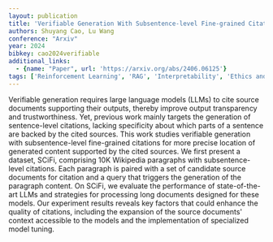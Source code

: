 ```yaml
---
layout: publication
title: 'Verifiable Generation With Subsentence-level Fine-grained Citations'
authors: Shuyang Cao, Lu Wang
conference: "Arxiv"
year: 2024
bibkey: cao2024verifiable
additional_links:
  - {name: "Paper", url: 'https://arxiv.org/abs/2406.06125'}
tags: ['Reinforcement Learning', 'RAG', 'Interpretability', 'Ethics and Bias']
---
```

Verifiable generation requires large language models (LLMs) to cite source
documents supporting their outputs, thereby improve output transparency and
trustworthiness. Yet, previous work mainly targets the generation of
sentence-level citations, lacking specificity about which parts of a sentence
are backed by the cited sources. This work studies verifiable generation with
subsentence-level fine-grained citations for more precise location of generated
content supported by the cited sources. We first present a dataset, SCiFi,
comprising 10K Wikipedia paragraphs with subsentence-level citations. Each
paragraph is paired with a set of candidate source documents for citation and a
query that triggers the generation of the paragraph content. On SCiFi, we
evaluate the performance of state-of-the-art LLMs and strategies for processing
long documents designed for these models. Our experiment results reveals key
factors that could enhance the quality of citations, including the expansion of
the source documents' context accessible to the models and the implementation
of specialized model tuning.
